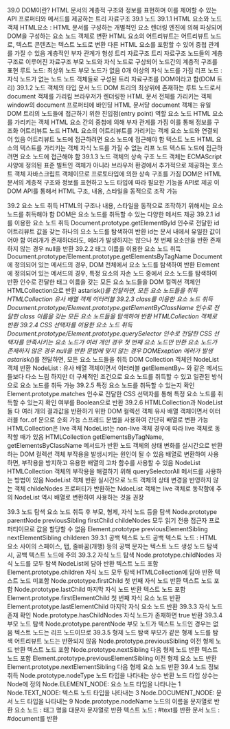 39.0 DOM이란?
HTML 문서의 계층적 구조와 정보를 표현하며 이를 제어할 수 있는 API
프로퍼티와 메서드를 제공하는 트리 자료구조
39.1 노드
39.1.1 HTML 요소와 노드 객체
HTML요소 : HTML 문서를 구성하는 개별적인 요소
렌더링 엔진에 의해 파싱되어 DOM을 구성하는 요소 노드 객체로 변환
HTML 요소의 어트리뷰트는 어트리뷰트 노드로, 텍스트 콘텐츠는 텍스트 노드로 변환
다른 HTML 요소를 포함할 수 있어 중첩 관계를 가질 수 있음
계층적인 부자 관계가 형성
트리 자료구조
트리 자료구조
노드들의 계층 구조로 이루어진 자료구조
부모 노드와 자식 노드로 구상되어 노드간의 계층적 구조를 표현
루트 노드: 최상위 노드
부모 노드가 없음
0개 이상의 자식 노드를 가짐
리프 노드 : 자식 노드가 없는 노드
노드 객체들로 구성된 트리 자료구조를 DOM이라고 함(DOM 트리)
39.1.2 노드 객체의 타입
문서 노드
DOM 트리의 최상위에 존재하는 루트 노드로서 document 객체를 가리킴
브라우저가 렌더링한 HTML 문서 전체를 가리키는 객체
window의 document 프로퍼티에 바인딩
HTML 문서당 document 객체는 유일
DOM 트리의 노드들에 접근하기 위한 진입점(entry point) 역할
요소 노드
HTML 요소를 가리키는 객체
HTML 요소 간의 중첩에 의해 부자 관게를 가짐
이를 통해 정보를 구조화
어트리뷰트 노드
HTML 요소의 어트리뷰트를 가리키는 객체
요소 노드와 연결되어 있음
어트리뷰트 노드에 접근하려면 요소 노드에 접근해야 함
텍스트 노드
HTML 요소의 텍스트를 가리키는 객체
자식 노드를 가질 수 없는 리프 노드
텍스트 노드에 접근하려면 요소 노드에 접근해야 함
39.1.3 노드 객체의 상속 구조
노드 객체는 ECMAScript 사양에 정의된 표준 빌트인 객체가 아니라 브라우저 환경에서 추가적으로 제공하는 호스트 객체
자바스크립트 객체이므로 프로토타입에 의한 상속 구조를 가짐
DOM은 HTML 문서의 계층적 구조와 정보를 표현하고 노드 타입에 따라 필요한 기능을 API로 제공
이 DOM API를 통해서 HTML 구조, 내용, 스타일을 동적으로 조작 가능

39.2 요소 노드 취득
HTML의 구조나 내용, 스타일을 동적으로 조작하기 위해서는 요소 노드를 취득해야 함
DOM은 요소 노드를 취득할 수 있는 다양한 메서드 제공
39.2.1 id를 이용한 요소 노드 취득
Document.prototype.getElementById
인수로 전달한 id 어트리뷰트 값을 갖는 하나의 요소 노드를 탐색하여 반환
id는 문서 내에서 유일한 값이어야 함
여러개가 존재하더라도, 에러가 발생하지는 않으나 첫 번째 요소만을 반환
존재하지 않는 경우 null을 반환
39.2.2 태그 이름을 이용한 요소 노드 취득
Document.prototype/Element.prototype.getElementsByTagName
Document에 정의되어 있는 메서드의 경우, DOM 전체에서 요소 노드를 탐색하여 반환
Element에 정의되어 있는 메서드의 경우, 특정 요소의 자손 노드 중에서 요소 노드를 탐색하여 반환
인수로 전달한 태그 이름을 갖는 모든 요소 노드들을 DOM 컬렉션 객체인 HTMLCollection으로 반환
astarisk(*)를 전달하면, 모든 요소 노드들을 취득
HTMLCollection
유사 배열 객체
이터러블
39.2.3 class를 이용한 요소 노드 취득
Document.prototype/Element.prototype.getElementByClassName
인수로 전달한 class 이름을 갖는 모든 요소 노드들을 탐색하여 반환
HTMLCollection 객체로 반환
39.2.4 CSS 선택자를 이용한 요소 노드 취득
Document.prototype/Element.prototype.querySelector
인수로 전달한 CSS 선택자를 만족시키는
요소 노드가 여러 개인 경우 첫 번째 요소 노드만 반환
요소 노드가 존재하지 않은 경우 null을 반환
문법에 맞지 않는 경우 DOMExeption 에러가 발생
astarisk(*)를 전달하면, 모든 요소 노드들을 취득
DOM Collection 객체인 NodeList 객체 반환
NodeList : 유사 배열 객체이면서 이터러블
getElementBy~ 와 같은 메서드들보다 다소 느림
하지만 더 구체적인 조건으로 요소 노드를 취득할 수 있고 일관된 방식으로 요소 노드를 취득 가능
39.2.5 특정 요소 노드를 취득할 수 있는지 확인
Element.prototype.matches
인수로 전달한 CSS 선택자를 통해 특정 요소 노드를 취득할 수 있는지 확인
여부를 Boolean으로 반환
39.2.6 HTMLCollection과 NodeList
둘 다 여러 개의 결과값을 반환하기 위한 DOM 컬렉션 객체
유사 배열 객체이면서 이터러블
for..of 문으로 순회 가능
스프레드 문법을 사용하여 간단히 배열로 변환 가능
HTMLCollection은 live 객체
NodeList는 non-live 객체
경우에 따라 live 객체로 동작할 때가 있음
HTMLCollection
getElementsByTagName, getElementsByClassName 메서드가 반환
노드 객체의 상태 변화를 실시간으로 반환하는 DOM 컬렉션 객체
부작용을 발생시키는 원인이 될 수 있음
배열로 변환하여 사용하면, 부작용을 방지하고 유용한 배열의 고차 함수를 사용할 수 있음
NodeList
HTMLCollection 객체의 부작용을 해결하기 위해 querySelectorAll 메서드를 사용하는 방법이 있음
NodeList 객체 반환
실시간으로 노드 객체의 상태 변경을 반영하지 않는 객체
childeNodes 프로퍼티가 반환하는 NdoeList 객체는 live 객체로 동작함에 주의
NodeList 역시 배열로 변환하여 사용하는 것을 권장

39.3 노드 탐색
요소 노드 취득 후 부모, 형제, 자식 노드 등을 탐색
Node.prototype
parentNode
previousSibling
firstChild
childeNodes
모두 읽기 전용 접근자 프로퍼티이므로 값을 할당할 수 없음
Element.prototype
previousElementSibling
nextElementSibling
childeren
39.3.1 공백 텍스트 노드
공백 텍스트 노드 : HTML 요소 사이의 스페이스, 탭, 줄바꿈(개행) 등의 공백 문자는 텍스트 노드 생성
노드 탐색 시, 공백 텍스트 노드에 주의
39.3.2 자식 노드 탐색
Node.prototype.childNodes
자식 노드를 모두 탐색
NodeList에 담아 반환
텍스트 노드 포함
Element.prototype.children
자식 노드 모두 탐색
HTMLCollection에 담아 반환
텍스트 노드 미포함
Node.prototype.firstChild
첫 번째 자식 노드 반환
텍스트 노드 포함
Node.prototype.lastChild
마지막 자식 노드 반환
텍스트 노드 포함
Element.prototype.firstElementChild
첫 번째 자식 요소 노드 반환
Element.prototype.lastElementChild
마지막 자식 요소 노드 반환
39.3.3 자식 노드 존재 확인
Node.prototype.hasChildNodes
자식 노드가 존재하면 true 반환
39.3.4 부모 노드 탐색
Node.prototype.parentNode
부모 노드가 텍스트 노드인 경우는 없음
텍스트 노드는 리프 노드이므로
39.3.5 형제 노드 탐색
부모가 같은 형제 노드를 탐색
어트리뷰트 노드는 반환되지 않음
Node.prototype.previousSibling
이전 형제 노드 반환
텍스트 노드 포함
Node.prototype.nextSibling
다음 형제 노드 반환
텍스트 노드 포함
Element.prototype.previousElementSibling
이전 형제 요소 노드 반환
Element.prototype.nextElementSibling
다음 형제 요소 노드 반환
39.4 노드 정보 취득
Node.prototype.nodeType
노드 타입을 나타내는 상수 반환
노드 타입 상수는 Node에 정의
Node.ELEMENT_NODE: 요소 노드 타입을 나타나는 1
Node.TEXT_NODE: 텍스트 노드 타입을 나타내는 3
Node.DOCUMENT_NODE: 문서 노드 타입을 나타내는 9
Node.prototype.nodeName
노드의 이름을 문자열로 반환
요소 노드 : 태그 명을 대문자 문자열로 반환
텍스트 노드 : #text를 반환
문서 노드 : #document를 반환
